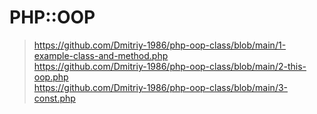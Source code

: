 # PHP::OOP
> 
> https://github.com/Dmitriy-1986/php-oop-class/blob/main/1-example-class-and-method.php <BR>
> https://github.com/Dmitriy-1986/php-oop-class/blob/main/2-this-oop.php <BR>
> https://github.com/Dmitriy-1986/php-oop-class/blob/main/3-const.php <BR>
